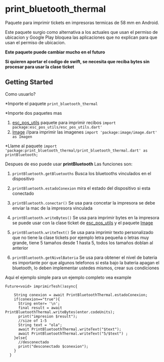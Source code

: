 # print_bluetooth_thermal

Paquete para imprimir tickets en impresoras termicas de 58 mm en Android.

Este paquete surgio como alternativa a los actuales que usan el permiso de ubicacion y Google Play
bloquea las aplicaciones que no explican para que usan el permiso de ubicacion.

**Este paquete puede cambiar mucho en el futuro**

**Si quieren aportar el codigo de swift, se necesita que reciba bytes sin procesar para usar la clase ticket**

## Getting Started

Como usuarlo?

*Importe el paquete `print_bluetooth_thermal`

*Importe dos paquetes mas

1. [esc_pos_utils](https://pub.dev/packages/esc_pos_utils) paquete para imprimir recibos `import package:esc_pos_utils/esc_pos_utils.dart'`
2. [Image](https://pub.dev/packages/image) //para imprimir las imagenes `import 'package:image/image.dart' as Imagen`

*Llame al paquete  `import 'package:print_bluetooth_thermal/print_bluetooth_thermal.dart' as printBluetooth;`

Despues de eso puede usar **printBluetooth**
Las funciones son:
1. `printBluetooth.getBluetooths` Busca los bluetooths vinculados en el dispositivo

2. `printBluetooth.estadoConexion` mira el estado del dispositivo si esta conectado

3. `printBluetooth.conectar()` Se usa para concetar la impresora se debe enviar la mac de la impresora vinculada

4. `printBluetooth.writeBytes()` Se usa para imprimir bytes en la impresora se puede usar con la clase ticket de [esc_pos_utils](https://pub.dev/packages/esc_pos_utils) y el paquete [Image](https://pub.dev/packages/image)

5. `printBluetooth.writeText()` Se usa para imprimir texto personalizado que no tiene la clase tickets por ejemplo letra pequeña o letras muy grande, tiene 5 tamaños desde 1 hasta 5, todos los tamaños doblan al anterior

6. `printBluetooth.getNivelBateria` Se usa para obtener el nivel de bateria es importante por que algunos telefonos si esta bajo la bateria apagan el bluetooth, lo deben implementar ustedes mismos, crear sus condiciones

Aqui el ejemplo simple para un ejemplo completo vea example

```
Future<void> imprimirTesh()async{

    String conexion = await PrintBluetoothThermal.estadoConexion;
    if(conexion=="true"){
      String enter= '\n';
      final result = await PrintBluetoothThermal.writeBytes(enter.codeUnits);
      print("impresion $result");
      //size of 1-5
      String text = "ola";
      await PrintBluetoothThermal.writeText("$text");
      await PrintBluetoothThermal.writeText("5/$text") ;
    }else{
      //desconectado
      print("desconectado $conexion");
    }
  }
```



